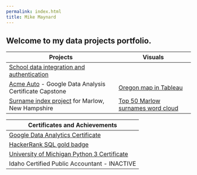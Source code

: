 ```yaml
---
permalink: index.html
title: Mike Maynard
---
```

## Welcome to my data projects portfolio.  

| Projects   | Visuals   |
| ------------ | ------------ |
| [School data integration and authentication](school/)  |              |
| [Acme Auto](capstone/)  - Google Data Analysis Certificate Capstone | [Oregon map in Tableau](capstone/visuals/buy.html) |
| [Surname index project](marlow/) for Marlow, New Hampshire |  [Top 50 Marlow surnames word cloud](marlow/cloud.html) |

| Certificates and Achievements |
| ----------------------------- |
| [Google Data Analytics Certificate](https://www.credly.com/badges/fc64989a-b236-4389-9d6d-41e56e872d85/linked_in) |
| [HackerRank SQL gold badge](https://www.hackerrank.com/mayste?badge=sql&hr_r=1) |
| [University of Michigan Python 3 Certificate](https://www.coursera.org/account/accomplishments/specialization/certificate/RVVJT2SFKRUG) |
| Idaho Certified Public Accountant - INACTIVE |
